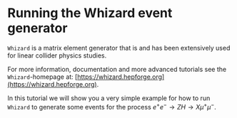 # Running the Whizard event generator

`Whizard` is a matrix element generator that is and has been extensively used for 
linear collider physics studies.

For more information, documentation and more advanced tutorials see the `Whizard`-homepage at:
[https://whizard.hepforge.org](https://whizard.hepforge.org).

In this tutorial we will show you a very simple example for how to run `Whizard` to generate some
events for the process $e^+e^- \rightarrow ZH \rightarrow X \mu^+ \mu^-$.
